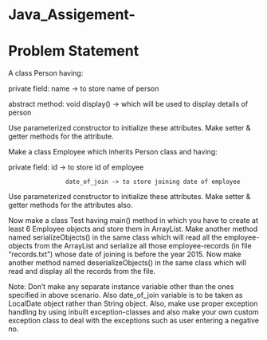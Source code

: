 # Java_Assigement-
# Problem Statement 
 A class Person having:
 
 private field:                name        -> to store name of person
 
abstract method:      void display() ->    which will be used to display details of person 

Use parameterized constructor to initialize these attributes. Make setter & getter methods for the attribute.

 Make a class Employee which inherits Person class and having:
 
 private field:        id  -> to store id of employee
 
                    date_of_join -> to store joining date of employee
                               
 Use parameterized constructor to initialize these attributes. Make setter & getter methods for the attributes also.
 
 Now make a class Test having main() method in which you have to create at least 6 Employee objects and store them in ArrayList. Make another method named serializeObjects() in the same class which will read all the employee-objects from the ArrayList and serialize all those employee-records (in file “records.txt”) whose date of joining is before the year 2015. Now make another method named deserializeObjects() in the same class which will read and display all the records from the file. 
 
 
Note: Don’t make any separate instance variable other than the ones specified in above scenario. Also date_of_join variable is to be taken as LocalDate object rather than String object. Also, make use proper exception handling by using inbuilt exception-classes and also make your own custom exception class to deal with the exceptions such as user entering a negative no.
